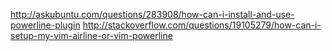 http://askubuntu.com/questions/283908/how-can-i-install-and-use-powerline-plugin
http://stackoverflow.com/questions/19105279/how-can-i-setup-my-vim-airline-or-vim-powerline
